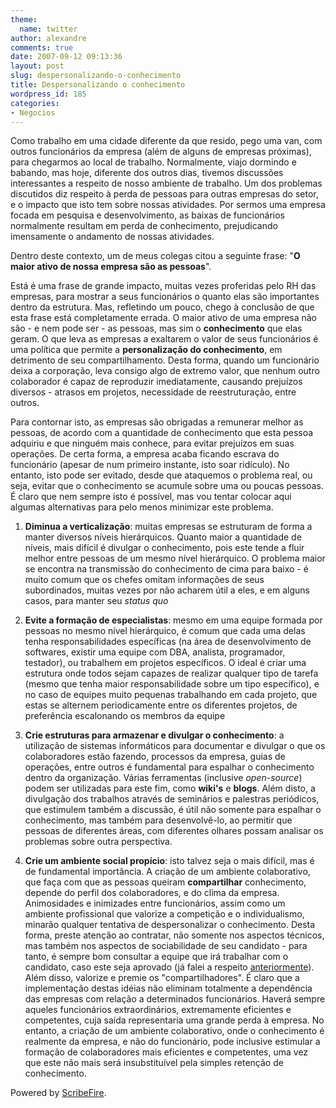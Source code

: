 ```yaml
---
theme:
  name: twitter
author: alexandre
comments: true
date: 2007-09-12 09:13:36
layout: post
slug: despersonalizando-o-conhecimento
title: Despersonalizando o conhecimento
wordpress_id: 185
categories:
- Negocios
---
```


Como trabalho em uma cidade diferente da que resido, pego uma van, com outros funcionários da empresa (além de alguns de empresas próximas), para chegarmos ao local de trabalho. Normalmente, viajo dormindo e babando, mas hoje, diferente dos outros dias, tivemos discussões interessantes a respeito de nosso ambiente de trabalho. Um dos problemas discutidos diz respeito à perda de pessoas para outras empresas do setor, e o impacto que isto tem sobre nossas atividades. Por sermos uma empresa focada em pesquisa e desenvolvimento, as baixas de funcionários normalmente resultam em perda de conhecimento, prejudicando imensamente o andamento de nossas atividades.  
  
Dentro deste contexto, um de meus colegas citou a seguinte frase: "**O maior ativo de nossa empresa são as pessoas**".  
  
Está é uma frase de grande impacto, muitas vezes proferidas pelo RH das empresas, para mostrar a seus funcionários o quanto elas são importantes dentro da estrutura. Mas, refletindo um pouco, chego à conclusão de que esta frase está completamente errada. O maior ativo de uma empresa não são - e nem pode ser - as pessoas, mas sim o **conhecimento** que elas geram. O que leva as empresas a exaltarem o valor de seus funcionários é uma política que permite a **personalização do conhecimento**, em detrimento de seu compartilhamento. Desta forma, quando um funcionário deixa a corporação, leva consigo algo de extremo valor, que nenhum outro colaborador é capaz de reproduzir imediatamente, causando prejuízos diversos - atrasos em projetos, necessidade de reestruturação, entre outros.  
  
Para contornar isto, as empresas são obrigadas a remunerar melhor as pessoas, de acordo com a quantidade de conhecimento que esta pessoa adquiriu e que ninguém mais conhece, para evitar prejuízos em suas operações. De certa forma, a empresa acaba ficando escrava do funcionário (apesar de num primeiro instante, isto soar ridículo). No entanto, isto pode ser evitado, desde que ataquemos o problema real, ou seja, evitar que o conhecimento se acumule sobre uma ou poucas pessoas. É claro que nem sempre isto é possível, mas vou tentar colocar aqui algumas alternativas para pelo menos minimizar este problema.  


  1. **Diminua a verticalização**: muitas empresas se estruturam de forma a manter diversos níveis hierárquicos. Quanto maior a quantidade de níveis, mais difícil é divulgar o conhecimento, pois este tende a fluir melhor entre pessoas de um mesmo nível hierárquico. O problema maior se encontra na transmissão do conhecimento de cima para baixo - é muito comum que os chefes omitam informações de seus subordinados, muitas vezes por não acharem útil a eles, e em alguns casos, para manter seu _status quo_  

  2. **Evite a formação de especialistas**: mesmo em uma equipe formada por pessoas no mesmo nível hierárquico, é comum que cada uma delas tenha responsabilidades específicas (na área de desenvolvimento de softwares, existir uma equipe com DBA, analista, programador, testador), ou trabalhem em projetos específicos. O ideal é criar uma estrutura onde todos sejam capazes de realizar qualquer tipo de tarefa (mesmo que tenha maior responsabilidade sobre um tipo específico), e no caso de equipes muito pequenas trabalhando em cada projeto, que estas se alternem periodicamente entre os diferentes projetos, de preferência escalonando os membros da equipe
  3. **Crie estruturas para armazenar e divulgar o conhecimento**: a utilização de sistemas informáticos para documentar e divulgar o que os colaboradores estão fazendo, processos da empresa, guias de operações, entre outros é fundamental para espalhar o conhecimento dentro da organização. Várias ferramentas (inclusive _open-source_) podem ser utilizadas para este fim, como **wiki's** e **blogs**. Além disto, a divulgação dos trabalhos através de seminários e palestras periódicos, que estimulem também a discussão, é útil não somente para espalhar o conhecimento, mas também para desenvolvê-lo, ao permitir que pessoas de diferentes áreas, com diferentes olhares possam analisar os problemas sobre outra perspectiva.
  4. **Crie um ambiente social propício**: isto talvez seja o mais difícil, mas é de fundamental importância. A criação de um ambiente colaborativo, que faça com que as pessoas queiram **compartilhar** conhecimento, depende do perfil dos colaboradores, e do clima da empresa. Animosidades e inimizades entre funcionários, assim como um ambiente profissional que valorize a competição e o individualismo, minarão qualquer tentativa de despersonalizar o conhecimento. Desta forma, preste atenção ao contratar, não somente nos aspectos técnicos, mas também nos aspectos de sociabilidade de seu candidato - para tanto, é sempre bom consultar a equipe que irá trabalhar com o candidato, caso este seja aprovado (já falei a respeito [anteriormente](http://log4dev.com/2007/03/14/sobre-politicas-de-contratacao/)). Além disso, valorize e premie os "compartilhadores".
É claro que a implementação destas idéias não eliminam totalmente a dependência das empresas com relação a determinados funcionários. Haverá sempre aqueles funcionários extraordinários, extremamente eficientes e competentes, cuja saída representaria uma grande perda à empresa. No entanto, a criação de um ambiente colaborativo, onde o conhecimento é realmente da empresa, e não do funcionário, pode inclusive estimular a formação de colaboradores mais eficientes e competentes, uma vez que este não mais será insubstituível pela simples retenção de conhecimento.  
  
  


Powered by [ScribeFire](http://scribefire.com/).
